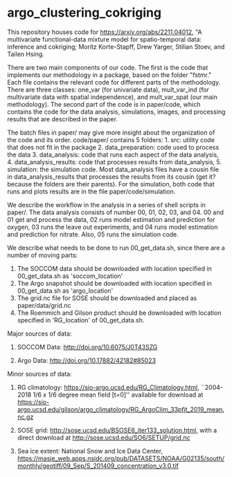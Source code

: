 # argo_clustering_cokriging

This repository houses code for https://arxiv.org/abs/2211.04012, "A multivariate functional-data mixture model for spatio-temporal data: inference and cokriging; Moritz Korte-Stapff, Drew Yarger, Stilian Stoev, and Tailen Hsing.


There are two main components of our code. The first is the code that implements our methodology in a package, based on the folder "fstmr." Each file contains the relevant code for different parts of the methodology. There are three classes: one_var (for univariate data), mult_var_ind (for multivariate data with spatial independence), and mult_var_spat (our main methodology). The second part of the code is in paper/code, which contains the code for the data analysis, simulations, images, and processing results that are described in the paper. 


The batch files in paper/ may give more insight about the organization of the code and its order. code/paper/ contains 5 folders: 1. src: utility code that does not fit in the package 2. data_preparation: code used to process the data 3. data_analysis: code that runs each aspect of the data analysis, 4. data_analysis_results: code that processes results from data_analysis, 5. simulation: the simulation code.  Most data_analysis files have a cousin file in data_analysis_results that processes the results from its cousin (get it? because the folders are their parents). For the simulation, both code that runs and plots results are in the file paper/code/simulation.

We describe the workflow in the analysis in a series of shell scripts in paper/. The data analysis consists of number 00, 01, 02, 03, and 04. 00 and 01 get and process the data, 02 runs model estimation and prediction for oxygen, 03 runs the leave out experiments, and 04 runs model estimation and prediction for nitrate. Also, 05 runs the simulation code. 

We describe what needs to be done to run 00_get_data.sh, since there are a number of moving parts:

1. The SOCCOM data should be downloaded with location specified in 00_get_data.sh as 'soccom_location'
2. The Argo snapshot should be downloaded with location specified in 00_get_data.sh as 'argo_location'
3. The grid.nc file for SOSE should be downloaded and placed as paper/data/grid.nc
4. The Roemmich and Gilson product should be downloaded with location specified in 'RG_location' of 00_get_data.sh.

Major sources of data:

1. SOCCOM Data: http://doi.org/10.6075/J0T43SZG

2. Argo Data: http://doi.org/10.17882/42182#85023

Minor sources of data:

1. RG climatology: https://sio-argo.ucsd.edu/RG_Climatology.html, ``2004-2018 1/6 x 1/6 degree mean field [t=0]'' available for download at https://sio-argo.ucsd.edu/gilson/argo_climatology/RG_ArgoClim_33pfit_2019_mean.nc.gz

2. SOSE grid: http://sose.ucsd.edu/BSOSE6_iter133_solution.html, with a direct download at http://sose.ucsd.edu/SO6/SETUP/grid.nc

3. Sea ice extent: National Snow and Ice Data Center, https://masie_web.apps.nsidc.org/pub/DATASETS/NOAA/G02135/south/monthly/geotiff/09_Sep/S_201409_concentration_v3.0.tif


